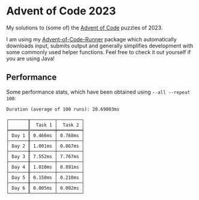 # Advent of Code 2023

My solutions to (some of) the [Advent of Code](https://adventofcode.com) puzzles of 2023.

I am using my [Advent-of-Code-Runner](https://github.com/Rc-Cookie/advent-of-code-runner) package
which automatically downloads input, submits output and generally simplifies development with some
commonly used helper functions. Feel free to check it out yourself if you are using Java!

## Performance

Some performance stats, which have been obtained using `--all --repeat 100`:

```
Duration (average of 100 runs): 20.69003ms

┌───────╥─────────┬─────────┐
│       ║  Task 1 │  Task 2 │
╞═══════╬═════════╪═════════╡
│ Day 1 ║ 0.466ms │ 0.768ms │
├───────╫─────────┼─────────┤
│ Day 2 ║ 1.001ms │ 0.867ms │
├───────╫─────────┼─────────┤
│ Day 3 ║ 7.552ms │ 7.767ms │
├───────╫─────────┼─────────┤
│ Day 4 ║ 1.010ms │ 0.891ms │
├───────╫─────────┼─────────┤
│ Day 5 ║ 0.150ms │ 0.210ms │
├───────╫─────────┼─────────┤
│ Day 6 ║ 0.005ms │ 0.002ms │
└───────╨─────────┴─────────┘
```
